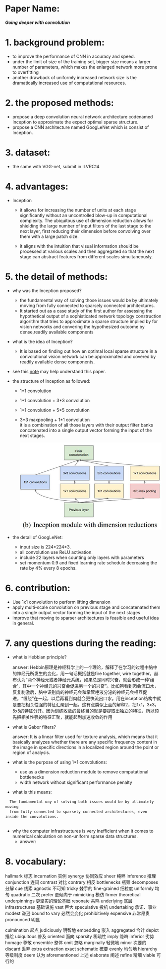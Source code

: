 
# Paper Name:
**_Going deeper with convolution_**
# 1. background problem:
  * to improve the performance of CNN in accuracy and speed.
  * under the limit of size of the training set, bigger size means a larger number of parameters, which makes the enlarged network more prone to overfitting
  * another drawback of uniformly increased network size is the dramatically increased use of computational resources.

# 2. the proposed methods:
  * propose a deep convolution neural network architecture codenamed Inception to approximate the expect optimal sparse structure.
  * propose a CNN architecture named GoogLeNet which is consist of Inception.

# 3. dataset:
  * the same with VGG-net, submit in ILVRC14.

# 4. advantages:
  * Inception
    * it allows for increasing the number of units at each stage significantly without an uncontrolled blow-up in computational complexity. The ubiquitous use of dimension reduction allows for shielding the large number of input filters of the last stage to the next layer, first reducing their dimension before convolving over them with a large patch size.

    *  it aligns with the intuition that visual information should be processed at various scales and then aggregated so that the next stage can abstract features from different scales simultaneously.

  
# 5. the detail of methods:
  * why was the Inception proposed?
    * the fundamental way of solving those issues would be by ultimately moving from fully connected to sparsely connected architectures.
    * It started out as a case study of the first author for assessing the hypothetical output of a sophisticated network topology construction algorithm that tries to approximate a sparse structure implied by for vision networks and convering the hypothesized outcome by dense,readily available components 

  * what is the idea of Inception?
    * It is based on finding out how an optimal local sparse structure in a convolutional vision network can be approximated and covered by readily available dense components.

  * see this [note](https://zhuanlan.zhihu.com/p/32702031) may help understand this paper.

  * the structure of Inception as followed:
    * 1\*1 convolution  
    * 1\*1 convolution + 3\*3 convolution
    * 1\*1 convolution + 5\*5 convolution
    * 3\*3 maxpooling + 1\*1 convolution  
    it is a combination of all those layers with their output filter banks concatenated into a single output vector forming the input of the next stages.

      ![Aaron Swartz](https://raw.githubusercontent.com/xuyouze/MyNotes/master/images/Inception.jpg)<br/>

  * the detail of GoogLeNet:
    * input size is 224\*224\*3.
    * all convolution use ReLU activation.
    * include 22 layers when counting only layers with parameters 
    * set momentum 0.9 and fixed learning rate schedule decreasing the rate by 4% every 8 epochs.

# 6. contribution:
  * Use 1x1 convolution to perform lifting dimension
  * apply multi-scale convolution on previous stage and concatenated them into a single output vector forming the input of the next stages
  * improve that moving to sparser architectures is feasible and useful idea in general.
# 7. any questions during the reading:
  * what is Hebbian principle?

    answer: 
    Hebbin原理是神经科学上的一个理论，解释了在学习的过程中脑中的神经元所发生的变化，用一句话概括就是fire together, wire together。赫布认为“两个神经元或者神经元系统，如果总是同时兴奋，就会形成一种‘组合’，其中一个神经元的兴奋会促进另一个的兴奋”。比如狗看到肉会流口水，反复刺激后，脑中识别肉的神经元会和掌管唾液分泌的神经元会相互促进，“缠绕”在一起，以后再看到肉就会更快流出口水。用在inception结构中就是要把相关性强的特征汇聚到一起。这有点类似上面的解释2，把1x1，3x3，5x5的特征分开。因为训练收敛的最终目的就是要提取出独立的特征，所以预先把相关性强的特征汇聚，就能起到加速收敛的作用
  * what is Gabor filters?

    answer: It is a linear filter used for texture analysis, which means that it basically analyzes whether there are any specific frequency content in the image in specific directions in a localized region around the point or region of analysis. 

  * what is the purpose of using 1*1 convolutions:
    * use as a dimension reduction module to remove computational bottlenecks
    * width network without significant performance penalty

  * what is this means:
  ~~~
    The fundamental way of solving both issues would be by ultimately moving
    from fully connected to sparsely connected architectures, even inside the convolutions.
    
  ~~~
  * why the computer infrastructures is very inefficient when it comes to numerical calculation on non-uniform sparse data structures.
    * answer:
  
# 8. vocabulary:
hallmark 标志
incarnation 实例
synergy 协同效应
sheer 纯粹
inference 推理
conjunction 连词
contrast 对比
contrary 相反
bottlenecks 瓶颈
decomposes 分解
cue 线索
agnostic 不可知
tricky 棘手的
fine-grained 细粒度
uniformly 均匀
quadratic 二次
prefer 更倾向于
mimicking 模仿
firmer theoretical underpinnings 更坚实的理论基础
resonate 共鸣
underlying 底层
infrastructures 基础设施
vast 巨大
speculative 投机
undertaking 承诺、事业
modest 谦逊
bound to vary 必然会变化
prohibitively expensive 非常昂贵
pronounced 明显

culmination 起点
judiciously 明智地
embedding 嵌入
aggregated 合计
depict 描绘
ubiquitous 普及
oriented 面向
sparsity 稀疏性
imply 隐晦
inferior 劣势
homage 尊敬
ensemble 整体
omit 忽略
marginally 轻微地
minor 次要的
discard 丢弃
extra
extraction
exact
schematic 概要
evenly 均匀地
hierarchy 等级制度
deem 认为
aforementioned 上述
elaborate 阐述
refine 精细
viable 可行的